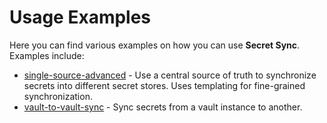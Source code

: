 # Usage Examples

Here you can find various examples on how you can use **Secret Sync**. Examples include:

- [single-source-advanced](single-source-advanced) - Use a central source of truth to synchronize secrets into different secret stores. Uses templating for fine-grained synchronization.
- [vault-to-vault-sync](vault-to-vault-sync) - Sync secrets from a vault instance to another.
